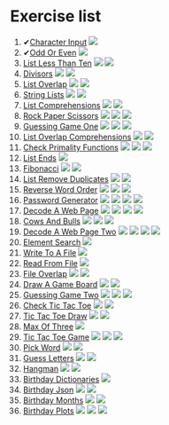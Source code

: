 # Exercise list
1.  ✔[Character Input](https://www.practicepython.org/exercise/2014/01/29/01-character-input.html)    ![](https://www.practicepython.org/assets/img/chili-liz-20x20.png)
2.  ✔[Odd Or Even](https://www.practicepython.org/exercise/2014/02/05/02-odd-or-even.html)    ![](https://www.practicepython.org/assets/img/chili-liz-20x20.png)
3.  [List Less Than Ten](https://www.practicepython.org/exercise/2014/02/15/03-list-less-than-ten.html)    ![](https://www.practicepython.org/assets/img/chili-liz-20x20.png)       ![](https://www.practicepython.org/assets/img/chili-liz-20x20.png)
4.  [Divisors](https://www.practicepython.org/exercise/2014/02/26/04-divisors.html)    ![](https://www.practicepython.org/assets/img/chili-liz-20x20.png)       ![](https://www.practicepython.org/assets/img/chili-liz-20x20.png)
5.  [List Overlap](https://www.practicepython.org/exercise/2014/03/05/05-list-overlap.html)    ![](https://www.practicepython.org/assets/img/chili-liz-20x20.png)       ![](https://www.practicepython.org/assets/img/chili-liz-20x20.png)
6.  [String Lists](https://www.practicepython.org/exercise/2014/03/12/06-string-lists.html)    ![](https://www.practicepython.org/assets/img/chili-liz-20x20.png)       ![](https://www.practicepython.org/assets/img/chili-liz-20x20.png)
7.  [List Comprehensions](https://www.practicepython.org/exercise/2014/03/19/07-list-comprehensions.html)    ![](https://www.practicepython.org/assets/img/chili-liz-20x20.png)       ![](https://www.practicepython.org/assets/img/chili-liz-20x20.png)
8.  [Rock Paper Scissors](https://www.practicepython.org/exercise/2014/03/26/08-rock-paper-scissors.html)    ![](https://www.practicepython.org/assets/img/chili-liz-20x20.png)       ![](https://www.practicepython.org/assets/img/chili-liz-20x20.png)       ![](https://www.practicepython.org/assets/img/chili-liz-20x20.png)
9.  [Guessing Game One](https://www.practicepython.org/exercise/2014/04/02/09-guessing-game-one.html)    ![](https://www.practicepython.org/assets/img/chili-liz-20x20.png)       ![](https://www.practicepython.org/assets/img/chili-liz-20x20.png)       ![](https://www.practicepython.org/assets/img/chili-liz-20x20.png)
10.  [List Overlap Comprehensions](https://www.practicepython.org/exercise/2014/04/10/10-list-overlap-comprehensions.html)    ![](https://www.practicepython.org/assets/img/chili-liz-20x20.png)       ![](https://www.practicepython.org/assets/img/chili-liz-20x20.png)
11. [Check Primality Functions](https://www.practicepython.org/exercise/2014/04/16/11-check-primality-functions.html)    ![](https://www.practicepython.org/assets/img/chili-liz-20x20.png)       ![](https://www.practicepython.org/assets/img/chili-liz-20x20.png)       ![](https://www.practicepython.org/assets/img/chili-liz-20x20.png)
12. [List Ends](https://www.practicepython.org/exercise/2014/04/25/12-list-ends.html)    ![](https://www.practicepython.org/assets/img/chili-liz-20x20.png)
13. [Fibonacci](https://www.practicepython.org/exercise/2014/04/30/13-fibonacci.html)    ![](https://www.practicepython.org/assets/img/chili-liz-20x20.png)       ![](https://www.practicepython.org/assets/img/chili-liz-20x20.png)
14. [List Remove Duplicates](https://www.practicepython.org/exercise/2014/05/15/14-list-remove-duplicates.html)    ![](https://www.practicepython.org/assets/img/chili-liz-20x20.png)       ![](https://www.practicepython.org/assets/img/chili-liz-20x20.png)
15. [Reverse Word Order](https://www.practicepython.org/exercise/2014/05/21/15-reverse-word-order.html)    ![](https://www.practicepython.org/assets/img/chili-liz-20x20.png)       ![](https://www.practicepython.org/assets/img/chili-liz-20x20.png)       ![](https://www.practicepython.org/assets/img/chili-liz-20x20.png)
16. [Password Generator](https://www.practicepython.org/exercise/2014/05/28/16-password-generator.html)    ![](https://www.practicepython.org/assets/img/chili-liz-20x20.png)       ![](https://www.practicepython.org/assets/img/chili-liz-20x20.png)       ![](https://www.practicepython.org/assets/img/chili-liz-20x20.png)       ![](https://www.practicepython.org/assets/img/chili-liz-20x20.png)
17. [Decode A Web Page](https://www.practicepython.org/exercise/2014/06/06/17-decode-a-web-page.html)    ![](https://www.practicepython.org/assets/img/chili-liz-20x20.png)       ![](https://www.practicepython.org/assets/img/chili-liz-20x20.png)       ![](https://www.practicepython.org/assets/img/chili-liz-20x20.png)       ![](https://www.practicepython.org/assets/img/chili-liz-20x20.png)
18. [Cows And Bulls](https://www.practicepython.org/exercise/2014/07/05/18-cows-and-bulls.html)    ![](https://www.practicepython.org/assets/img/chili-liz-20x20.png)       ![](https://www.practicepython.org/assets/img/chili-liz-20x20.png)       ![](https://www.practicepython.org/assets/img/chili-liz-20x20.png)
19. [Decode A Web Page Two](https://www.practicepython.org/exercise/2014/07/14/19-decode-a-web-page-two.html)    ![](https://www.practicepython.org/assets/img/chili-liz-20x20.png)       ![](https://www.practicepython.org/assets/img/chili-liz-20x20.png)       ![](https://www.practicepython.org/assets/img/chili-liz-20x20.png)       ![](https://www.practicepython.org/assets/img/chili-liz-20x20.png)
20. [Element Search](https://www.practicepython.org/exercise/2014/11/11/20-element-search.html)    ![](https://www.practicepython.org/assets/img/chili-liz-20x20.png)
21. [Write To A File](https://www.practicepython.org/exercise/2014/11/30/21-write-to-a-file.html)    ![](https://www.practicepython.org/assets/img/chili-liz-20x20.png)
22. [Read From File](https://www.practicepython.org/exercise/2014/12/06/22-read-from-file.html)    ![](https://www.practicepython.org/assets/img/chili-liz-20x20.png)
23. [File Overlap](https://www.practicepython.org/exercise/2014/12/14/23-file-overlap.html)    ![](https://www.practicepython.org/assets/img/chili-liz-20x20.png)       ![](https://www.practicepython.org/assets/img/chili-liz-20x20.png)
24. [Draw A Game Board](https://www.practicepython.org/exercise/2014/12/27/24-draw-a-game-board.html)    ![](https://www.practicepython.org/assets/img/chili-liz-20x20.png)       ![](https://www.practicepython.org/assets/img/chili-liz-20x20.png)
25. [Guessing Game Two](https://www.practicepython.org/exercise/2015/11/01/25-guessing-game-two.html)    ![](https://www.practicepython.org/assets/img/chili-liz-20x20.png)       ![](https://www.practicepython.org/assets/img/chili-liz-20x20.png)       ![](https://www.practicepython.org/assets/img/chili-liz-20x20.png)
26. [Check Tic Tac Toe](https://www.practicepython.org/exercise/2015/11/16/26-check-tic-tac-toe.html)    ![](https://www.practicepython.org/assets/img/chili-liz-20x20.png)       ![](https://www.practicepython.org/assets/img/chili-liz-20x20.png)
27. [Tic Tac Toe Draw](https://www.practicepython.org/exercise/2015/11/26/27-tic-tac-toe-draw.html)    ![](https://www.practicepython.org/assets/img/chili-liz-20x20.png)       ![](https://www.practicepython.org/assets/img/chili-liz-20x20.png)
28. [Max Of Three](https://www.practicepython.org/exercise/2016/03/27/28-max-of-three.html)    ![](https://www.practicepython.org/assets/img/chili-liz-20x20.png)
29. [Tic Tac Toe Game](https://www.practicepython.org/exercise/2016/08/03/29-tic-tac-toe-game.html)    ![](https://www.practicepython.org/assets/img/chili-liz-20x20.png)       ![](https://www.practicepython.org/assets/img/chili-liz-20x20.png)       ![](https://www.practicepython.org/assets/img/chili-liz-20x20.png)
30. [Pick Word](https://www.practicepython.org/exercise/2016/09/24/30-pick-word.html)    ![](https://www.practicepython.org/assets/img/chili-liz-20x20.png)       ![](https://www.practicepython.org/assets/img/chili-liz-20x20.png)
31. [Guess Letters](https://www.practicepython.org/exercise/2017/01/02/31-guess-letters.html)    ![](https://www.practicepython.org/assets/img/chili-liz-20x20.png)       ![](https://www.practicepython.org/assets/img/chili-liz-20x20.png)
32. [Hangman](https://www.practicepython.org/exercise/2017/01/10/32-hangman.html)    ![](https://www.practicepython.org/assets/img/chili-liz-20x20.png)       ![](https://www.practicepython.org/assets/img/chili-liz-20x20.png)
33. [Birthday Dictionaries](https://www.practicepython.org/exercise/2017/01/24/33-birthday-dictionaries.html)    ![](https://www.practicepython.org/assets/img/chili-liz-20x20.png)
34. [Birthday Json](https://www.practicepython.org/exercise/2017/02/06/34-birthday-json.html)    ![](https://www.practicepython.org/assets/img/chili-liz-20x20.png)       ![](https://www.practicepython.org/assets/img/chili-liz-20x20.png)
35. [Birthday Months](https://www.practicepython.org/exercise/2017/02/28/35-birthday-months.html)    ![](https://www.practicepython.org/assets/img/chili-liz-20x20.png)       ![](https://www.practicepython.org/assets/img/chili-liz-20x20.png)
36. [Birthday Plots](https://www.practicepython.org/exercise/2017/04/02/36-birthday-plots.html)    ![](https://www.practicepython.org/assets/img/chili-liz-20x20.png)       ![](https://www.practicepython.org/assets/img/chili-liz-20x20.png)       ![](https://www.practicepython.org/assets/img/chili-liz-20x20.png)

